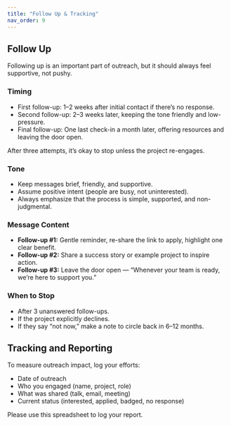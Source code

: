 ```yaml
---
title: "Follow Up & Tracking"
nav_order: 9
---
```


## Follow Up
Following up is an important part of outreach, but it should always feel supportive, not pushy.

### Timing
- First follow-up: 1–2 weeks after initial contact if there’s no response.  
- Second follow-up: 2–3 weeks later, keeping the tone friendly and low-pressure.  
- Final follow-up: One last check-in a month later, offering resources and leaving the door open.  

After three attempts, it’s okay to stop unless the project re-engages.

### Tone
- Keep messages brief, friendly, and supportive.  
- Assume positive intent (people are busy, not uninterested).  
- Always emphasize that the process is simple, supported, and non-judgmental.

### Message Content
- **Follow-up #1:** Gentle reminder, re-share the link to apply, highlight one clear benefit.  
- **Follow-up #2:** Share a success story or example project to inspire action.  
- **Follow-up #3:** Leave the door open — “Whenever your team is ready, we’re here to support you.”

### When to Stop
- After 3 unanswered follow-ups.  
- If the project explicitly declines.  
- If they say “not now,” make a note to circle back in 6–12 months.

## Tracking and Reporting
To measure outreach impact, log your efforts:

- Date of outreach  
- Who you engaged (name, project, role)  
- What was shared (talk, email, meeting)  
- Current status (interested, applied, badged, no response)  

Please use this spreadsheet to log your report.
